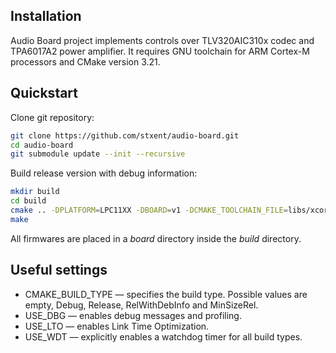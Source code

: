 Installation
------------

Audio Board project implements controls over TLV320AIC310x codec and TPA6017A2 power amplifier. It requires GNU toolchain for ARM Cortex-M processors and CMake version 3.21.

Quickstart
----------

Clone git repository:

```sh
git clone https://github.com/stxent/audio-board.git
cd audio-board
git submodule update --init --recursive
```

Build release version with debug information:

```sh
mkdir build
cd build
cmake .. -DPLATFORM=LPC11XX -DBOARD=v1 -DCMAKE_TOOLCHAIN_FILE=libs/xcore/toolchains/cortex-m0.cmake -DCMAKE_BUILD_TYPE=RelWithDebInfo -DUSE_LTO=OFF
make
```

All firmwares are placed in a *board* directory inside the *build* directory.

Useful settings
---------------

* CMAKE_BUILD_TYPE — specifies the build type. Possible values are empty, Debug, Release, RelWithDebInfo and MinSizeRel.
* USE_DBG — enables debug messages and profiling.
* USE_LTO — enables Link Time Optimization.
* USE_WDT — explicitly enables a watchdog timer for all build types.
